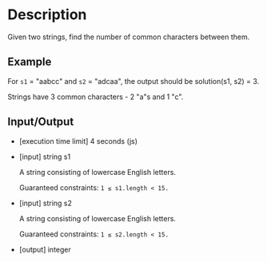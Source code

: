 # Description

Given two strings, find the number of common characters between them.

## Example

For `s1` = "aabcc" and `s2` = "adcaa", the output should be
solution(s1, s2) = 3.

Strings have 3 common characters - 2 "a"s and 1 "c".

## Input/Output

- [execution time limit] 4 seconds (js)

- [input] string s1

  A string consisting of lowercase English letters.

  Guaranteed constraints: `1 ≤ s1.length < 15.`

- [input] string s2

  A string consisting of lowercase English letters.

  Guaranteed constraints: `1 ≤ s2.length < 15.`

- [output] integer

